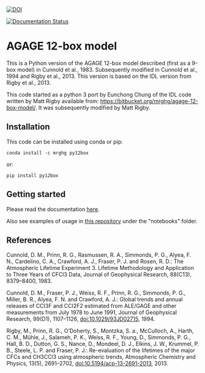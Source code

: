 [![DOI](https://zenodo.org/badge/177626527.svg)](https://zenodo.org/badge/latestdoi/177626527)

[![Documentation Status](https://readthedocs.org/projects/py12box/badge/?version=latest)](https://py12box.readthedocs.io/en/latest/?badge=latest)

# AGAGE 12-box model

This is a Python version of the AGAGE 12-box model described (first as a 9-box model) in Cunnold et al., 1983. Subsequently modified in Cunnold et al., 1994 and Rigby et al., 2013. This version is based on the IDL version from Rigby et al., 2013. 

This code started as a python 3 port by Eunchong Chung of the IDL code written by Matt Rigby available from: https://bitbucket.org/mrghg/agage-12-box-model/. It was subsequently modified by Matt Rigby.

## Installation

This code can be installed using conda or pip:

```conda install -c mrghg py12box```

or:

```pip install py12box```

## Getting started

Please read the documentation [here](https://py12box.readthedocs.io/en/latest/index.html).

Also see examples of usage in [this repository](https://github.com/mrghg/py12box) under the "notebooks" folder.

## References

Cunnold, D. M., Prinn, R. G., Rasmussen, R. A., Simmonds, P. G., Alyea, F. N., Cardelino, C. A., Crawford, A. J., Fraser, P. J. and Rosen, R. D.: The Atmospheric Lifetime Experiment 3. Lifetime Methodology and Application to Three Years of CFCl3 Data, Journal of Geophysical Research, 88(C13), 8379–8400, 1983.

Cunnold, D. M., Fraser, P. J., Weiss, R. F., Prinn, R. G., Simmonds, P. G., Miller, B. R., Alyea, F. N. and Crawford, A. J.: Global trends and annual releases of CCI3F and CCI2F2 estimated from ALE/GAGE and other measurements from July 1978 to June 1991, Journal of Geophysical Research, 99(D1), 1107–1126, [doi:10.1029/93JD02715](https://doi.org/10.1029/93JD02715), 1994.

Rigby, M., Prinn, R. G., O’Doherty, S., Montzka, S. a., McCulloch, A., Harth, C. M., Mühle, J., Salameh, P. K., Weiss, R. F., Young, D., Simmonds, P. G., Hall, B. D., Dutton, G. S., Nance, D., Mondeel, D. J., Elkins, J. W., Krummel, P. B., Steele, L. P. and Fraser, P. J.: Re-evaluation of the lifetimes of the major CFCs and CH3CCl3 using atmospheric trends, Atmospheric Chemistry and Physics, 13(5), 2691–2702, [doi:10.5194/acp-13-2691-2013](https://doi.org/10.5194/acp-13-2691-2013), 2013.
